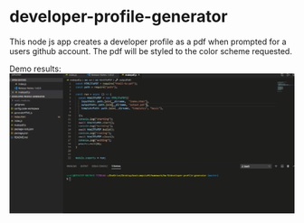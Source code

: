 # developer-profile-generator
This node js app creates a developer profile as a pdf when prompted for a users github account. The pdf will be styled to the color scheme requested. 

Demo results:
![Profile Generation Demo](demo.gif)

